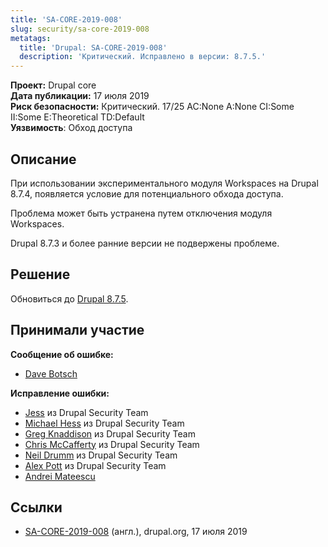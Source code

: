 ```yaml
---
title: 'SA-CORE-2019-008'
slug: security/sa-core-2019-008
metatags:
  title: 'Drupal: SA-CORE-2019-008'
  description: 'Критический. Исправлено в версии: 8.7.5.'
---
```


**Проект:** Drupal core\
**Дата публикации:** 17 июля 2019\
**Риск безопасности:** Критический. 17/25 AC:None A:None CI:Some II:Some E:Theoretical TD:Default\
**Уязвимость**: Обход доступа

## Описание

При использовании экспериментального модуля Workspaces на Drupal 8.7.4, появляется условие для потенциального обхода доступа.

Проблема может быть устранена путем отключения модуля Workspaces.

Drupal 8.7.3 и более ранние версии не подвержены проблеме.

## Решение

Обновиться до [Drupal 8.7.5](../../../releases/8/8.7.x/8.7.5/index.md).

## Принимали участие

**Сообщение об ошибке:**

- [Dave Botsch](https://www.drupal.org/user/3534164)

**Исправление ошибки:**

- [Jess](https://www.drupal.org/user/65776) из Drupal Security Team
- [Michael Hess](https://www.drupal.org/user/102818) из Drupal Security Team
- [Greg Knaddison](https://www.drupal.org/user/36762) из Drupal Security Team
- [Chris McCafferty](https://www.drupal.org/user/1850070) из Drupal Security Team
- [Neil Drumm](https://www.drupal.org/user/3064) из Drupal Security Team
- [Alex Pott](https://www.drupal.org/user/157725) из Drupal Security Team
- [Andrei Mateescu](https://www.drupal.org/user/729614)

## Ссылки

- [SA-CORE-2019-008](https://www.drupal.org/SA-CORE-2019-008) (англ.), drupal.org, 17 июля 2019